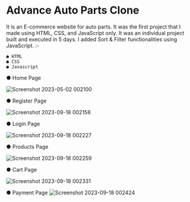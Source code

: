 # Advance Auto Parts Clone

It is an E-commerce website for auto parts. It was the first project that I made using HTML, CSS, and JavaScript only. It was an individual project built and executed in 5 days. I added Sort & Filter functionalities using JavaScript. :-

    ● HTML
    ● CSS
    ● Javascript

● Home Page

![Screenshot 2023-05-02 002100](https://github.com/Jignesh6775/Advance-Auto-Parts_Clone/assets/119413894/3d5a7063-87d0-4c29-ba83-d532944b4b5e)


● Register Page

![Screenshot 2023-09-18 002158](https://github.com/Jignesh6775/Advance-Auto-Parts_Clone/assets/119413894/3a64b742-bc14-4478-a418-5a1e890ba6ea)


● Login Page

![Screenshot 2023-09-18 002227](https://github.com/Jignesh6775/Advance-Auto-Parts_Clone/assets/119413894/a260130d-b66c-44eb-b435-9980f967c81e)


● Products Page

![Screenshot 2023-09-18 002259](https://github.com/Jignesh6775/Advance-Auto-Parts_Clone/assets/119413894/0198f7b2-9b2e-4c3b-bcd4-ff1f9eb4afa2)


● Cart Page

![Screenshot 2023-09-18 002331](https://github.com/Jignesh6775/Advance-Auto-Parts_Clone/assets/119413894/76a51189-a705-4d4f-a8f1-580d8c314464)


● Payment Page
![Screenshot 2023-09-18 002424](https://github.com/Jignesh6775/Advance-Auto-Parts_Clone/assets/119413894/2a51b2b1-1496-48da-9023-600b22f4bc4a)

